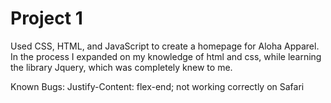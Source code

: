 # Project 1

Used CSS, HTML, and JavaScript to create a homepage
for Aloha Apparel. In the process I expanded on my knowledge of html and css, while 
learning the library Jquery, which was completely knew to me.

Known Bugs: Justify-Content: flex-end; not working correctly on Safari